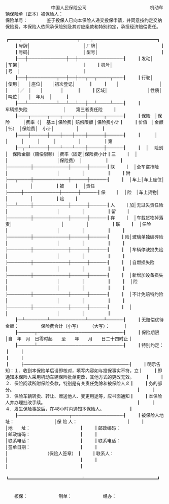 
 


　　　　　　　　　　 中国人民保险公司　　　　　　　　　　　　 
　　机动车辆保险单（正本）被保险人：　　　　　　　　　　　　　　　　　　　　　
　　保险单号：　　
　　鉴于投保人已向本保险人递交投保申请，并同意按约定交纳保险费，本保险人依照承保险别及其对应条款和特别约定，承担经济赔偿责任。
　　
　　┏━━┯━━━━━━━━━━━━┯━━┯━━━━━━━━━━━━━━┓
　　┃号牌│　　　　　　　　　　　　│厂牌│　　　　　　　　　　　　　　┃
　　┃号码│　　　　　　　　　　　　│型号│　　　　　　　　　　　　　　┃
　　┠──┼────────────┼──┼──────────────┨
　　┃发动│　　　　　　　　　　　　│车架│　　　　　　　　　　　　　　┃
　　┃机号│　　　　　　　　　　　　│号　│　　　　　　　　　　　　　　┃
　　┠──┼─────────┬──┼──┼──┬──┬────┬───┨
　　┃行驶│　　　　　　　　　│使用│　　│座位│　　│初次登记│　　　┃
　　┃　　│　　　　　　　　　│　　│　　│／　│　　│　　　　│　　　┃
　　┃区域│　　　　　　　　　│性质│　　│吨位│　　│　年月　│　　　┃
　　┠──┴─────────┴──┴──┴──┼──┴────┴───┨
　　┃　　　　　　　　车辆损失险　　　　　　　　│　　 第三者责任险　　 ┃
　　┠───┬─────┬───┬───┬───┼─────┬─────┨
　　┃保险　│保险　　　│费率（│　基本│保险费│ 赔偿限额 │保险费小计┃
　　┃价值　│金额　　　│％）　│保险费│　小计│　　　　　│　　　　　┃
　　┠───┼─────┼───┼───┼───┼─────┼─────┨
　　┃　　　│　　　　　│　　　│　　　│　　　│　　　　　│　　　　　┃第
　　┠─┬─┴─────┼───┴───┴───┼─────┼─────┨
　　┃　│　 险别　　　 │　保险金额（赔偿限额）│费率（固定│保险费小计┃三
　　┃　│　　　　　　　│　　　　　　　　　　　│保险费）　│　　　　　┃
　　┃　├───────┼───────────┼─────┼─────┨联
　　┃　│全车盗抢险　　│　　　　　　　　　　　│　　　　　│　　　　　┃
　　┃附├──┬────┼───────────┼─────┼─────┨
　　┃　│车上│车上座位│　　　　　　　　　　　│　　　　　│　　　　　┃被
　　┃　│责任├────┼───────────┼─────┼─────┨保
　　┃　│险　│车上货物│　　　　　　　　　　　│　　　　　│　　　　　┃险
　　┃　├──┴────┼───────────┼─────┼─────┨人
　　┃加│无过失责任险　│　　　　　　　　　　　│　　　　　│　　　　　┃留
　　┃　├───────┼───────────┼─────┼─────┨存
　　┃　│车载货物掉落责│　　　　　　　　　　　│　　　　　│　　　　　┃联
　　┃　│任险　　　　　│　　　　　　　　　　　│　　　　　│　　　　　┃
　　┃　├───────┼───────────┼─────┼─────┨
　　┃险│玻璃单独破碎险│　　　　　　　　　　　│　　　　　│　　　　　┃
　　┃　├───────┼───────────┼─────┼─────┨
　　┃　│车辆停驶损失险│　　　　　　　　　　　│　　　　　│　　　　　┃
　　┃　├───────┼───────────┼─────┼─────┨
　　┃　│自燃损失险　　│　　　　　　　　　　　│　　　　　│　　　　　┃
　　┃　├───────┼───────────┼─────┼─────┨
　　┃　│新增加设备损失│　　　　　　　　　　　│　　　　　│　　　　　┃
　　┃　│险　　　　　　│　　　　　　　　　　　│　　　　　│　　　　　┃
　　┃　├───────┼───────────┼─────┼─────┨
　　┃　│不计免赔特约险│　　　　　　　　　　　│　　　　　│　　　　　┃
　　┃　├───────┼───────────┼─────┼─────┨
　　┃　│　　　　　　　│　　　　　　　　　　　│　　　　　│　　　　　┃
　　┠─┴───────┴───────────┴─────┴─────┨
　　┃无赔偿优待金额：　　　　　保险费合计（小写）　　　（大写）：　　　┃
　　┠─────┬───────────────────────────┨
　　┃保险期限　│自　年　月　日零时起　　至　　年　　月　　日二十四时止┃
　　┠─────┴───────────────────────────┨
　　┃特别约定：　　　　　　　　　　　　　　　　　　　　　　　　　　　　┃
　　┃　　　　　　　　　　　　　　　　　　　　　　　　　　　　　　　　　┃
　　┃　　　　　　　　　　　　　　　　　　　　　　　　　　　　　　　　　┃
　　┠─────────────────────────────────┨
　　┃明示告知：１．收到本保险单后请即核对，填写内容如与投保事实不符，立┃
　　┃即通知本保险人采用机动车辆保险批单更改，其他方式的更改无效。　　　┃
　　┃　　　　　２．保险阅读所附保险条款，特别是有关责任免除和被保险人义┃
　　┃务的部分。　　　　　　　　　　　　　　　　　　　　　　　　　　　　┃
　　┃　　　　　３．保险车辆转卖、转让、赠送他人、变更用途等，应书面通知┃
　　┃本保险人并办理批改手续。　　　　　　　　　　　　　　　　　　　　　┃
　　┃　　　　　４．发生保险事故后，在48小时内通知本保险人。　　　　　　┃
　　┠────────────────┬────────────────┨
　　┃被保险人地址：　　　　　　　　　│保 险 人：　　　　　　　　　　　┃
　　┃　　　　　　　　　　　　　　　　│地　　址：　　　　　　　　　　　┃
　　┃邮政编码：　　　　　　　　　　　│邮政编码：　　　　　　　　　　　┃
　　┃　　　　　　　　　　　　　　　　│联系电话：　　　　　　　　　　　┃
　　┃联系电话：　　　　　　　　　　　│签单日期：　　　　　　　　　　　┃
　　┃　　　　　　　　　　　　　　　　│　　　　　　　　 （保险人签章） ┃
　　┃联系人：　　　　　　　　　　　　│　　　　　　　　　　　　　　　　┃
　　┃　　　　　　　　　　　　　　　　│　　　　　　　　　　　　　　　　┃
　　┗━━━━━━━━━━━━━━━━┷━━━━━━━━━━━━━━━━┛
　　

　　核保：　　　　　　　制单：　　　　　　　经办：
 


 

 
 
 
 
 
  


  
 

  


  


  
 
 
 
 

